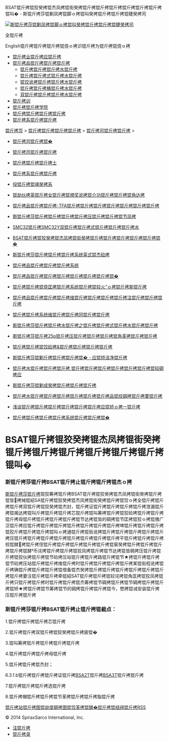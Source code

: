  BSAT锟斤拷锟狡癸拷锟杰凤拷锟街癸拷锟斤拷锟斤拷锟斤拷锟斤拷锟斤拷锟斤拷锟叫� - 斯锟斤拷莎锟剿凤拷锟脚ｏ拷锟叫癸拷锟斤拷锟斤拷锟睫癸拷司    

[![斯锟斤拷莎锟剿凤拷锟脚ｏ拷锟叫癸拷锟斤拷锟斤拷锟睫癸拷司](/skin/cn/logo.gif)](/)

全锟斤拷

English锟斤拷锟斤拷锟斤拷锟侥ｏ拷识锟斤拷为锟斤拷锟侥ｏ拷

-   [锟斤拷业锟斤拷应锟斤拷](/cn_applications/index.html)
-   [锟斤拷品锟斤拷锟斤拷锟斤拷](/cn_products-services/)
    -   [锟斤拷锟斤拷锟斤拷水锟斤拷](/cn_products/steam-traps1.html)
    -   [锟斤拷锟斤拷式锟斤拷水锟斤拷](/cn_products/steam-trap-per-mon1.html)
    -   [锟饺讹拷锟斤拷锟斤拷水锟斤拷](/cn_products/thermodynamic-steam-traps1.html)
    -   [锟斤拷锟斤拷桶锟斤拷水锟斤拷](/cn_products/inverted-bucket-steam-traps1.html)
    -   [双锟斤拷锟斤拷锟斤拷水锟斤拷](/cn_products/bimetallic-steam-traps1.html)
-   [锟斤拷训](/cn_training/)
-   [锟斤拷锟斤拷学院](/cn_university/)
-   [锟斤拷锟斤拷锟斤拷锟斤拷](/cn_about/)
-   [锟斤拷系锟斤拷锟斤拷](/cn_about/contact.html)

  

[锟斤拷页](/index.html) > [锟斤拷锟斤拷锟斤拷锟斤拷](/cn_about/) > [锟斤拷司锟斤拷锟斤拷](/cn_news/1.html) >

-   [锟斤拷司锟斤拷锟�](/cn_about/company-overview.html)
-   [锟斤拷司锟斤拷锟斤拷](/cn_news/1.html)
-   [锟斤拷锟斤拷锟斤拷士](/cn_about/careers.html)
-   [锟斤拷系锟斤拷锟斤拷](/cn_about/contact.html)
-   [投锟斤拷锟竭癸拷系](/cn_about/investor-relations.html)

-   [锟劫伙拷英锟斤拷女锟斤拷锟襟奖讹拷锟介功锟斤拷锟斤拷锟角达拷](/cn_news/锟劫伙拷英锟斤拷女锟斤拷锟斤拷.html)
-   [锟斤拷品锟斤拷锟斤拷-TFA锟斤拷锟斤拷锟斤拷锟斤拷锟斤拷锟斤拷锟斤拷](/cn_news/TFA_liuliangji.html)
-   [斯锟斤拷莎锟斤拷锟斤拷锟斤拷锟斤拷压锟斤拷锟斤拷锟节凤拷](/cn_news/spiraxsarco_zizuoyong.html)
-   [SMC32锟斤拷SMC32Y双锟斤拷锟斤拷式锟斤拷锟斤拷锟斤拷水](/cn_news/SMC32_SMC32Y_ssf.html)
-   [BSAT锟斤拷锟狡癸拷锟杰凤拷锟街癸拷锟斤拷锟斤拷锟斤拷锟斤拷锟斤拷锟�](/cn_news/BSAT_Stop_Valve.html)
-   [斯锟斤拷莎锟斤拷锟斤拷锟斤拷系统英式锟杰硷拷](/cn_news/news-249.html)
-   [锟斤拷品锟斤拷锟斤拷锟斤拷系统](/cn_news/news-239.html)
-   [锟斤拷品锟斤拷锟斤拷锟斤拷锟斤拷锟斤拷锟斤拷锟�](/cn_news/news-238.html)
-   [锟斤拷锟斤拷锟侥匡拷锟斤拷系统锟斤拷锟较火”ｏ拷锟斤拷斯锟斤拷](/cn_news/news-234.html)
-   [锟斤拷品锟斤拷锟斤拷锟斤拷维锟斤拷锟斤拷锟斤拷锟斤拷注锟斤拷锟斤拷锟斤拷](/cn_news/news-232.html)
-   [锟斤拷锟斤拷系统维锟斤拷锟斤拷同锟斤拷锟斤拷](/cn_news/news-231.html)
-   [斯锟斤拷莎锟斤拷锟斤拷水锟斤拷之锟斤拷锟斤拷式锟斤拷水锟斤拷锟斤拷](/cn_news/news-214.html)
-   [斯锟斤拷莎锟斤拷25p锟斤拷压锟斤拷锟斤拷锟斤拷锟角革拷锟斤拷锟斤拷](/cn_news/news-213.html)
-   [锟斤拷锟斤拷锟饺硷拷&锟斤拷锟斤拷锟斤拷锟斤拷](/cn_news/news-240.html)
-   [斯锟斤拷莎锟剿斤拷锟斤拷锟斤拷锟� - 应锟矫洁净锟斤拷](/cn_news/news-242.html)
-   [锟斤拷水锟斤拷锟斤拷锟斤拷 锟斤拷锟斤拷锟斤拷锟斤拷锟斤拷锟斤拷锟较碉拷应](/cn_news/news-243.html)
-   [斯锟斤拷莎锟剿成癸拷锟斤拷锟斤拷锟斤拷](/cn_news/news-245.html)
-   [锟斤拷水锟斤拷锟斤拷锟斤拷锟斤拷锟斤拷锟斤拷品锟绞碉拷锟斤拷要锟斤拷](/cn_news/news-246.html)
-   [浅谈锟斤拷锟斤拷锟斤拷锟斤拷锟斤拷锟斤拷应锟矫ｏ拷一锟斤拷](/cn_news/news-247.html)
-   [锟斤拷锟斤拷锟斤拷锟斤拷系统锟斤拷锟斤拷锟�](/cn_news/news-244.html)

# BSAT锟斤拷锟狡癸拷锟杰凤拷锟街癸拷锟斤拷锟斤拷锟斤拷锟斤拷锟斤拷锟斤拷锟叫�

### 斯锟斤拷莎锟斤拷BSAT锟斤拷止锟斤拷锟斤拷锟杰ｏ拷

[斯锟斤拷莎锟斤拷](/)锟狡筹拷锟斤拷BSAT锟斤拷锟狡癸拷锟杰凤拷锟街癸拷锟斤拷锟皆拷械锟紹SA锟斤拷锟狡癸拷锟杰凤拷锟街癸拷锟斤拷锟饺ｏ拷全锟斤拷锟斤拷锟斤拷双锟斤拷锟狡癸拷锟杰封，锟斤拷证锟斤拷锟斤拷锟斤拷锟斤拷泄漏锟斤拷锟揭达拷锟叫斤拷锟斤拷锟斤拷芯锟斤拷锟叫筹拷锟斤拷锟狡硷拷锟斤拷锟斤拷锟斤拷母锟斤拷锟斤拷锟斤拷锟斤拷锟节达拷锟皆的碉拷锟节匡拷锟狡ｏ拷锟缴广泛锟斤拷应锟斤拷锟斤拷锟斤拷锟斤拷锟斤拷锟斤拷锟斤拷啤锟斤拷锟斤拷锟斤拷锟狡斤拷锟斤拷锟斤拷锟叫ｏ拷通锟斤拷锟街讹拷锟斤拷锟斤拷锟斤拷锟斤拷锟斤拷压锟斤拷锟斤拷锟斤拷锟斤拷锟斤拷锟斤拷锟斤拷锟斤拷平锟斤拷锟斤拷锟斤拷校锟酵拷锟斤拷侄锟斤拷锟斤拷锟斤拷锟斤拷锟斤拷锟窖癸拷锟斤拷锟斤拷锟斤拷锟斤拷锟酵币诧拷锟斤拷锟斤拷锟狡凤拷锟斤拷锟节达拷锟皆碉拷压锟斤拷锟斤拷锟狡伙拷锟斤拷锟节硷拷压站锟斤拷锟斤拷路锟斤拷锟节★拷锟斤拷锟斤拷锟节硷拷压站锟斤拷锟斤拷维锟斤拷时锟斤拷锟斤拷锟斤拷锟斤拷某锟街程讹拷锟斤拷确锟斤拷锟斤拷锟斤拷锟借备锟杰癸拷锟斤拷锟斤拷锟斤拷锟斤拷锟斤拷锟斤拷锟斤拷要注锟斤拷锟斤拷牵锟紹SAT锟斤拷锟斤拷锟较诧拷锟角匡拷锟狡凤拷锟斤拷只锟斤拷锟斤拷时锟斤拷锟斤拷锟杰筹拷锟节碉拷锟斤拷锟节碉拷锟斤拷锟斤拷锟矫★拷锟斤拷锟节筹拷锟节的碉拷锟斤拷锟斤拷锟今，憋拷锟诫安装锟斤拷压锟斤拷锟斤拷

### 斯锟斤拷莎锟斤拷BSAT锟斤拷止锟斤拷锟截点：

1.锟斤拷锟斤拷锟斤拷芯锟斤拷

2.锟斤拷锟斤拷双锟斤拷锟狡癸拷锟斤拷疲锟�

3.锟叫筹拷锟斤拷锟斤拷锟斤拷锟斤拷

4.锟斤拷锟斤拷锟斤拷母锟斤拷

5.锟斤拷锟斤拷锟杰封；

6.3.1.b锟斤拷锟斤拷锟斤拷证锟斤拷[BSA2T](/cn_products/BSA2T_jzf.html)锟斤拷[BSA3T](/cn_products/BSA3T_jzf.html)锟斤拷锟斤拷

7.锟斤拷锟斤拷锟斤拷选锟斤拷

8.锟斤拷帽锟斤拷锟斤拷锟节革拷锟斤拷锟斤拷脂锟斤拷

[锟斤拷站锟斤拷图](/sitemap.html "锟斤拷站锟斤拷图")[锟劫度碉拷图](/baidu.xml)[锟饺革拷锟酵�](/google.xml)[锟斤拷锟结阀锟斤拷](http://www.spiraxvalve.com/ "锟斤拷锟斤拷锟叫碉拷泄锟斤拷锟斤拷薰锟剿�")[RSS](/rss.xml)

© 2014 SpiraxSarco International, Inc.

-   [注锟斤拷](/member/index_do.php?fmdo=user&dopost=regnew)
-   [锟斤拷录](/member/login.php)